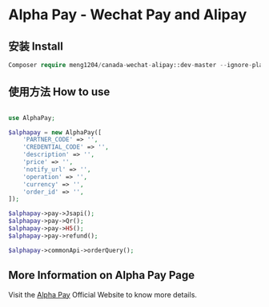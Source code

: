# Alpha Pay - Wechat Pay and Alipay

## 安装 Install
```php
Composer require meng1204/canada-wechat-alipay::dev-master --ignore-platform-reqs
```

## 使用方法 How to use
```php

use AlphaPay;

$alphapay = new AlphaPay([
    'PARTNER_CODE' => '',
    'CREDENTIAL_CODE' => '',
    'description' => '',
    'price' => '',
    'notify_url' => '',
    'operation' => '',
    'currency' => '',
    'order_id' => '',
]);

$alphapay->pay->Jsapi();
$alphapay->pay->Qr();
$alphapay->pay->H5();
$alphapay->pay->refund();

$alphapay->commonApi->orderQuery();
```

## More Information on Alpha Pay Page

Visit the [Alpha Pay](https://www.alphapay.ca/) Official Website to know more details.


